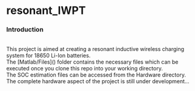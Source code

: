 # resonant_IWPT
<h3>Introduction</h3>
<br>This project is aimed at creating a resonant inductive wireless charging system for 18650 Li-Ion batteries.
<br>The [Matlab/Files]() folder contains the necessary files which can be executed once you clone this repo into your working directory.
<br>The SOC estimation files can be accessed from the Hardware directory.
<br>The complete hardware aspect of the project is still under development...
